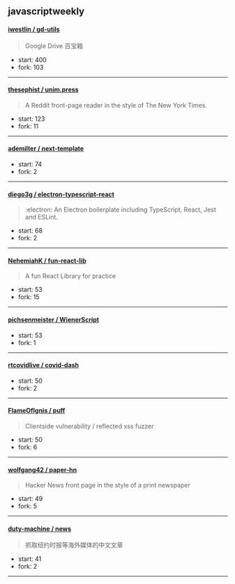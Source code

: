 ## javascriptweekly

#### [iwestlin / gd-utils](https://github.com/iwestlin/gd-utils)

> Google Drive 百宝箱

+ start: 400
+ fork: 103

----


#### [thesephist / unim.press](https://github.com/thesephist/unim.press)

> A Reddit front-page reader in the style of The New York Times.

+ start: 123
+ fork: 11

----


#### [ademilter / next-template](https://github.com/ademilter/next-template)

> 

+ start: 74
+ fork: 2

----


#### [diego3g / electron-typescript-react](https://github.com/diego3g/electron-typescript-react)

> :electron: An Electron boilerplate including TypeScript, React, Jest and ESLint.

+ start: 68
+ fork: 2

----


#### [NehemiahK / fun-react-lib](https://github.com/NehemiahK/fun-react-lib)

> A fun React Library for practice

+ start: 53
+ fork: 15

----


#### [pichsenmeister / WienerScript](https://github.com/pichsenmeister/WienerScript)

> 

+ start: 53
+ fork: 1

----


#### [rtcovidlive / covid-dash](https://github.com/rtcovidlive/covid-dash)

> 

+ start: 50
+ fork: 2

----


#### [FlameOfIgnis / puff](https://github.com/FlameOfIgnis/puff)

> Clientside vulnerability / reflected xss fuzzer

+ start: 50
+ fork: 6

----


#### [wolfgang42 / paper-hn](https://github.com/wolfgang42/paper-hn)

> Hacker News front page in the style of a print newspaper

+ start: 49
+ fork: 5

----


#### [duty-machine / news](https://github.com/duty-machine/news)

> 抓取纽约时报等海外媒体的中文文章

+ start: 41
+ fork: 2

----

